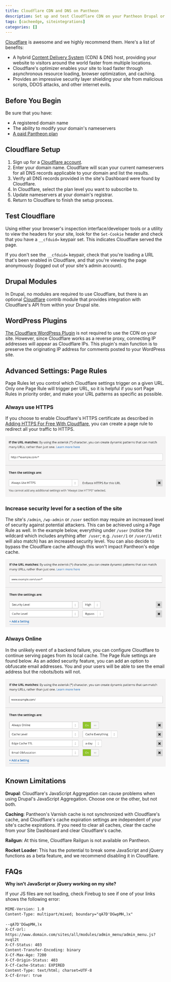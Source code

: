 ```yaml
---
title: Cloudflare CDN and DNS on Pantheon
description: Set up and test Cloudflare CDN on your Pantheon Drupal or WordPress site.
tags: [cacheedge, siteintegrations]
categories: []
---
```

[Cloudflare](https://www.cloudflare.com) is awesome and we highly recommend them. Here's a list of benefits:

- A hybrid [Content Delivery System](/docs/content-delivery-network/) (CDN) & DNS host, providing your website to visitors around the world faster from multiple locations.
- Cloudflare's optimizer enables your site to load faster through asynchronous resource loading, browser optimization, and caching.
- Provides an impressive security layer shielding your site from malicious scripts, DDOS attacks, and other internet evils.


## Before You Begin

Be sure that you have:

- A registered domain name
- The ability to modify your domain's nameservers
- [A paid Pantheon plan](/docs/select-plan)

## Cloudflare Setup

1. Sign up for a [Cloudflare account](https://www.cloudflare.com/sign-up).
2. Enter your domain name. Cloudflare will scan your current nameservers for all DNS records applicable to your domain and list the results.
3. Verify all DNS records provided in the site's Dashboard were found by Cloudflare.
4. In Cloudflare, select the plan level you want to subscribe to.
5. Update nameservers at your domain's registrar.
6. Return to Cloudflare to finish the setup process.

## Test Cloudflare

Using either your browser's inspection interface/developer tools or a utility to view the headers for your site, look for the `Set-Cookie` header and check that you have a `__cfduid=` keypair set. This indicates Cloudflare served the page.

If you don't see the `__cfduid=` keypair, check that you're loading a URL that's been enabled in Cloudflare, and that you're viewing the page anonymously (logged out of your site's admin account).

## Drupal Modules

In Drupal, no modules are required to use Cloudflare, but there is an optional [Cloudflare](https://drupal.org/project/cloudflare) contrib module that provides integration with Cloudflare's API from within your Drupal site.

## WordPress Plugins

[The Cloudflare WordPress Plugin](https://wordpress.org/plugins/cloudflare/) is not required to use the CDN on your site. However, since Cloudflare works as a reverse proxy, connecting IP addresses will appear as Cloudflare IPs. This plugin's main function is to preserve the originating IP address for comments posted to your WordPress site.

## Advanced Settings: Page Rules
Page Rules let you control which Cloudflare settings trigger on a given URL. Only one Page Rule will trigger per URL, so it is helpful if you sort Page Rules in priority order, and make your URL patterns as specific as possible.

### Always use HTTPS

If you choose to enable Cloudflare's HTTPS certificate as described in
[Adding HTTPS For Free With Cloudflare](https://pantheon.io/docs/guides/cloudflare-enable-https/), you can create a page rule to redirect all your traffic to HTTPS.

![Example Always HTTPS](/source/docs/assets/images/cloudflare-always-https2.png)

### Increase security level for a section of the site

The site's `/admin`, `/wp-admin` or `/user` section may require an increased level of security against potential attackers. This can be achieved using a Page Rule as well. In the example below, everything under `/user` (notice the wildcard which includes anything after` /user`; e.g. `/user/1` or `/user/1/edit` will also match) has an increased security level. You can also decide to bypass the Cloudflare cache although this won't impact Pantheon's edge cache.

![Example Increased Security](/source/docs/assets/images/cloudflare-secure-url.png)

### Always Online

In the unlikely event of a backend failure, you can configure Cloudflare to continue serving pages from its local cache. The Page Rule settings are found below. As an added security feature, you can add an option to obfuscate email addresses. You and your users will be able to see the email address but the robots/bots will not.

![Example Always online](/source/docs/assets/images/cloudflare-always-online.png)

## Known Limitations

**Drupal**: Cloudflare's JavaScript Aggregation can cause problems when using Drupal's JavaScript Aggregation. Choose one or the other, but not both.

**Caching**: Pantheon's Varnish cache is not synchronized with Cloudflare's cache, and Cloudflare's cache expiration settings are independent of your site's cache expirations. If you need to clear all caches, clear the cache from your Site Dashboard and clear Cloudflare's cache.

**Railgun**: At this time, Cloudflare Railgun is not available on Pantheon.

**Rocket Loader**: This has the potential to break some JavaScript and jQuery functions as a beta feature, and we recommend disabling it in Cloudflare.


## FAQs

**Why isn't JavaScript or jQuery working on my site?**

If your JS files are not loading, check Firebug to see if one of your links shows the following error:

```
MIME-Version: 1.0
Content-Type: multipart/mixed; boundary="qA7D'DGwpMH,)x"

--qA7D'DGwpMH,)x
X-Cf-Url: https://www.domain.com/sites/all/modules/admin_menu/admin_menu.js?nvql2t
X-Cf-Status: 403
Content-Transfer-Encoding: binary
X-Cf-Max-Age: 7200
X-Cf-Origin-Status: 403
X-Cf-Cache-Status: EXPIRED
Content-Type: text/html; charset=UTF-8
X-Cf-Error: true
```
